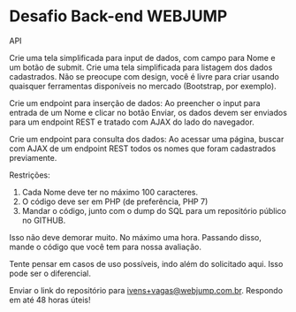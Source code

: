 
Desafio Back-end WEBJUMP
==========================

API


Crie uma tela simplificada para input de dados, com campo para Nome e um botão de submit.
Crie uma tela simplificada para listagem dos dados cadastrados.
Não se preocupe com design, você é livre para criar usando quaisquer ferramentas disponíveis no mercado (Bootstrap, por exemplo).

Crie um endpoint para inserção de dados:
Ao preencher o input para entrada de um Nome e clicar no botão Enviar, os dados devem ser enviados para um endpoint REST e tratado com AJAX do lado do navegador.

Crie um endpoint para consulta dos dados:
Ao acessar uma página, buscar com AJAX de um endpoint REST todos os nomes que foram cadastrados previamente.

Restrições:

1) Cada Nome deve ter no máximo 100 caracteres.
2) O código deve ser em PHP (de preferência, PHP 7)
3) Mandar o código, junto com o dump do SQL para um repositório público no GITHUB.

Isso não deve demorar muito. No máximo uma hora. Passando disso, mande o código que você tem para nossa avaliação.

Tente pensar em casos de uso possíveis, indo além do solicitado aqui. Isso pode ser o diferencial.

Enviar o link do repositório para ivens+vagas@webjump.com.br. Respondo em até 48 horas úteis!
